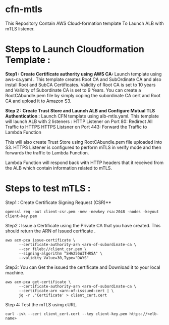 # cfn-mtls
This Repository Contain AWS Cloud-formation template To Launch ALB with mTLS listener.

Steps to Launch Cloudformation Template :
=========================================

**Step1 : Create Certificate authority using AWS CA:** Launch template using aws-ca.yaml . This template creates Root CA and SubOrdinate CA and also install Root and SubCA Certificates. Validity of Root CA is set to 10 years and Validity of Subordinate CA is set to 9 Years.  You can create a RootCAbundle.pem file by simply coping the subordinate CA cert and Root CA and upload it to Amazon S3. 

**Step 2 : Create Trust Store and Launch ALB and Configure Mutual TLS Authentication :** Launch CFN template using  alb-mtls.yaml. This template will launch ALB with 2 listeners :
    HTTP Listener on Port 80: Redirect All Traffic to HTTPS
    HTTPS Listsner on Port 443: Forward the Traffic to Lambda Function

 This will also create Trust Store using RootCAbundle.pem file uploaded into S3. HTTPS Listener is configured to perform mTLS in verify mode and then forwards the traffic to Lambda Function.

 Lambda Function will respond back with HTTP headers that it received from the ALB which contain information related to mTLS. 


 Steps to test mTLS :
 ==================

Step1 : Create Certificate Signing Request (CSR)** 
```
openssl req -out client-csr.pem -new -newkey rsa:2048 -nodes -keyout client-key.pem
```
Step2 : Issue a Certificate using the Private CA that you have created. This should return the ARN of Issued certficate .
```
aws acm-pca issue-certificate \
      --certificate-authority-arn <arn-of-subordinate-ca \
      --csr fileb://client_csr.pem \
      --signing-algorithm "SHA256WITHRSA" \
      --validity Value=30,Type="DAYS" 
```
Step3: You can Get the issued the certificate and Download it to your local machine.
```
aws acm-pca get-certificate \
      --certificate-authority-arn <arn-of-subordinate-ca \
      --certificate-arn <arn-of-isssued-cert | \
      jq -r .'Certificate' > client_cert.cert
 ```

Step 4: Test the mTLS using cURL.
```
curl -ivk --cert client_cert.cert --key client-key.pem https://<elb-name>
```
